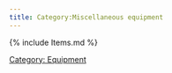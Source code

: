 ```yaml
---
title: Category:Miscellaneous equipment
---
```


{% include Items.md %}

[Category: Equipment](Category:_Equipment "wikilink")